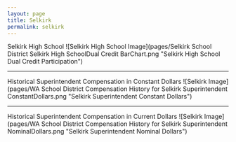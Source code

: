 ```yaml
---
layout: page
title: Selkirk
permalink: selkirk
---
```



Selkirk High School
![Selkirk High School Image](pages/Selkirk School District Selkirk High SchoolDual Credit BarChart.png "Selkirk High School Dual Credit Participation")

___

Historical Superintendent Compensation in Constant Dollars
![Selkirk Image](pages/WA School District Compensation History for Selkirk Superintendent ConstantDollars.png "Selkirk Superintendent Constant Dollars")

___

Historical Superintendent Compensation in Current Dollars
![Selkirk Image](pages/WA School District Compensation History for Selkirk Superintendent NominalDollars.png "Selkirk Superintendent Nominal Dollars")